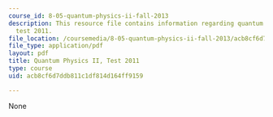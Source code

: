 ```yaml
---
course_id: 8-05-quantum-physics-ii-fall-2013
description: This resource file contains information regarding quantum physics II,
  test 2011.
file_location: /coursemedia/8-05-quantum-physics-ii-fall-2013/acb8cf6d7ddb811c1df814d164ff9159_MIT8_05F13_test_2011.pdf
file_type: application/pdf
layout: pdf
title: Quantum Physics II, Test 2011
type: course
uid: acb8cf6d7ddb811c1df814d164ff9159

---
```

None